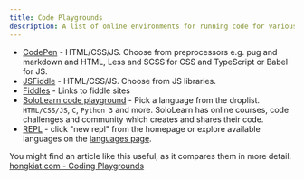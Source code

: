 ```yaml
---
title: Code Playgrounds
description: A list of online environments for running code for various languages
---
```


- [CodePen](https://codepen.io/pen/) - HTML/CSS/JS. Choose from preprocessors e.g. pug and markdown and HTML, Less and SCSS for CSS and TypeScript or Babel for JS.
- [JSFiddle](https://jsfiddle.net/) - HTML/CSS/JS. Choose from JS libraries.
- [Fiddles](https://fiddles.io/) - Links to fiddle sites
- [SoloLearn code playground](https://code.sololearn.com/#html) - Pick a language from the droplist. `HTML/CSS/JS`, `C`, `Python 3` and more. SoloLearn has online courses, code challenges and community which creates and shares their code.
- [REPL](https://repl.it) - click "new repl" from the homepage or explore available languages on the [languages page](https://repl.it/languages).

You might find an article like this useful, as it compares them in more detail. [hongkiat.com - Coding Playgrounds](https://www.hongkiat.com/blog/coding-playgrounds/)
